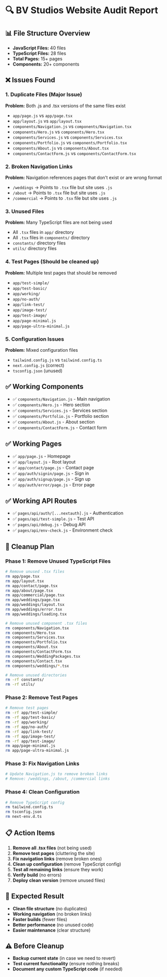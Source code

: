 # 🔍 BV Studios Website Audit Report

## 📊 **File Structure Overview**
- **JavaScript Files:** 40 files
- **TypeScript Files:** 28 files
- **Total Pages:** 15+ pages
- **Components:** 20+ components

## ❌ **Issues Found**

### **1. Duplicate Files (Major Issue)**
**Problem:** Both .js and .tsx versions of the same files exist
- `app/page.js` vs `app/page.tsx`
- `app/layout.js` vs `app/layout.tsx`
- `components/Navigation.js` vs `components/Navigation.tsx`
- `components/Hero.js` vs `components/Hero.tsx`
- `components/Services.js` vs `components/Services.tsx`
- `components/Portfolio.js` vs `components/Portfolio.tsx`
- `components/About.js` vs `components/About.tsx`
- `components/ContactForm.js` vs `components/ContactForm.tsx`

### **2. Broken Navigation Links**
**Problem:** Navigation references pages that don't exist or are wrong format
- `/weddings` → Points to `.tsx` file but site uses `.js`
- `/about` → Points to `.tsx` file but site uses `.js`
- `/commercial` → Points to `.tsx` file but site uses `.js`

### **3. Unused Files**
**Problem:** Many TypeScript files are not being used
- All `.tsx` files in `app/` directory
- All `.tsx` files in `components/` directory
- `constants/` directory files
- `utils/` directory files

### **4. Test Pages (Should be cleaned up)**
**Problem:** Multiple test pages that should be removed
- `app/test-simple/`
- `app/test-basic/`
- `app/working/`
- `app/no-auth/`
- `app/link-test/`
- `app/image-test/`
- `app/test-image/`
- `app/page-minimal.js`
- `app/page-ultra-minimal.js`

### **5. Configuration Issues**
**Problem:** Mixed configuration files
- `tailwind.config.js` vs `tailwind.config.ts`
- `next.config.js` (correct)
- `tsconfig.json` (unused)

## ✅ **Working Components**
- ✅ `components/Navigation.js` - Main navigation
- ✅ `components/Hero.js` - Hero section
- ✅ `components/Services.js` - Services section
- ✅ `components/Portfolio.js` - Portfolio section
- ✅ `components/About.js` - About section
- ✅ `components/ContactForm.js` - Contact form

## ✅ **Working Pages**
- ✅ `app/page.js` - Homepage
- ✅ `app/layout.js` - Root layout
- ✅ `app/contact/page.js` - Contact page
- ✅ `app/auth/signin/page.js` - Sign in
- ✅ `app/auth/signup/page.js` - Sign up
- ✅ `app/auth/error/page.js` - Error page

## ✅ **Working API Routes**
- ✅ `pages/api/auth/[...nextauth].js` - Authentication
- ✅ `pages/api/test-simple.js` - Test API
- ✅ `pages/api/debug.js` - Debug API
- ✅ `pages/api/env-check.js` - Environment check

## 🧹 **Cleanup Plan**

### **Phase 1: Remove Unused TypeScript Files**
```bash
# Remove unused .tsx files
rm app/page.tsx
rm app/layout.tsx
rm app/contact/page.tsx
rm app/about/page.tsx
rm app/commercial/page.tsx
rm app/weddings/page.tsx
rm app/weddings/layout.tsx
rm app/weddings/error.tsx
rm app/weddings/loading.tsx

# Remove unused component .tsx files
rm components/Navigation.tsx
rm components/Hero.tsx
rm components/Services.tsx
rm components/Portfolio.tsx
rm components/About.tsx
rm components/ContactForm.tsx
rm components/WeddingPackages.tsx
rm components/Contact.tsx
rm components/weddings/*.tsx

# Remove unused directories
rm -rf constants/
rm -rf utils/
```

### **Phase 2: Remove Test Pages**
```bash
# Remove test pages
rm -rf app/test-simple/
rm -rf app/test-basic/
rm -rf app/working/
rm -rf app/no-auth/
rm -rf app/link-test/
rm -rf app/image-test/
rm -rf app/test-image/
rm app/page-minimal.js
rm app/page-ultra-minimal.js
```

### **Phase 3: Fix Navigation Links**
```bash
# Update Navigation.js to remove broken links
# Remove: /weddings, /about, /commercial links
```

### **Phase 4: Clean Configuration**
```bash
# Remove TypeScript config
rm tailwind.config.ts
rm tsconfig.json
rm next-env.d.ts
```

## 📋 **Action Items**

1. **Remove all .tsx files** (not being used)
2. **Remove test pages** (cluttering the site)
3. **Fix navigation links** (remove broken ones)
4. **Clean up configuration** (remove TypeScript config)
5. **Test all remaining links** (ensure they work)
6. **Verify build** (no errors)
7. **Deploy clean version** (remove unused files)

## 🎯 **Expected Result**
- **Clean file structure** (no duplicates)
- **Working navigation** (no broken links)
- **Faster builds** (fewer files)
- **Better performance** (no unused code)
- **Easier maintenance** (clear structure)

## ⚠️ **Before Cleanup**
- **Backup current state** (in case we need to revert)
- **Test current functionality** (ensure nothing breaks)
- **Document any custom TypeScript code** (if needed) 